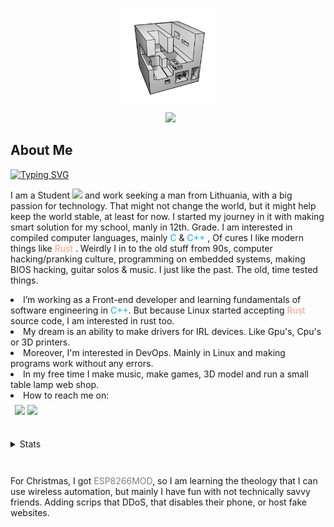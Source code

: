 <div id="header" align="center">
  <p align="center"><img src="./img/ONE.png" width="150" /></p>
  <p align="center"></p>

  <p align="center">
    <img
      src="https://img.shields.io/github/stars/JustPause?style=flat&color=blue"
      alt=""
      style="height:1em;"
    />
    <img
      src="https://komarev.com/ghpvc/?username=justpause&style=flat&color=blue"
      alt=""
      style="height:1em;"
    />
    <a href="https://www.buymeacoffee.com/justpause"><img src="https://img.buymeacoffee.com/button-api/?text=Buy me a tea&slug=justpause&button_colour=f28500&font_colour=000000&font_family=Lato&outline_colour=000000&coffee_colour=ffffff" style="height:1em;"/></a>
  </p>
</div>

<div>
  <h2>About Me</h2>
  <a href="https://github.com/justpause">
    <img src="https://readme-typing-svg.demolab.com?font=Work+Sans&size=20&duration=3000&pause=1000&color=f28500&multiline=true&width=600&height=80&lines=I+am+Justinas+Stankūnas;Software+Developer+%7C+Game+Developer+%7C+Full-Stack+Developer;3D+Art's+%7C+Computer+Grathics+%7C+Automation+Shell+Scripts" alt="Typing SVG" />
  </a>
  <p>
    I am a Student
    <img
      src="https://media.giphy.com/media/dxn6fRlTIShoeBr69N/giphy.gif"
      width="15"
    />
    and work seeking a man from Lithuania, with a big passion for technology. That might not change the world, but it might help keep the world stable, at least for now. I started my journey in it with making smart solution for my school, manly in 12th. Grade. I am interested in compiled computer languages, mainly
    <c style="color: #00b0ff">C</c> & <c style="color: #00b0ff">C++</c>
    , Of cures I like modern things like 
    <rust style="color: #ff9e80">Rust</rust>
    . Weirdly I in to the old stuff from 90s, computer hacking/pranking culture, programming on embedded systems, making BIOS hacking, guitar solos & music. I just like the past. The old, time tested things.
  </p>

  <lu>
    <li>
      I’m working as a Front-end developer and learning fundamentals of software
      engineering in <c style="color: #00b0ff">C++</c>. But because Linux
      started accepting <rust style="color: #ff9e80">Rust</rust> source code, I
      am interested in rust too.
    </li>
    <li>
      My dream is an ability to make drivers for IRL devices. Like Gpu's, Cpu's
      or 3D printers.
    </li>
    <li>
      Moreover, I'm interested in DevOps. Mainly in Linux and making programs
      work without any errors.
    </li>
    <li>
      In my free time I make music, make games, 3D model and run a small table
      lamp web shop.
    </li>
    <li>How to reach me on:</li></lu
  >
</div>

<div style="padding: 0.5em">
  <img src=https://img.shields.io/badge/linkedin-Find%20me-0077B5?style=flat/>
  <img
  src=https://img.shields.io/badge/My%20email-%20IamJustStan%40hotmail.com-f28500?style=flat>
</div>

<details style="padding-top: 2em">

<summary>Stats</summary>

<div style="padding-top: 2em">
<picture>
  <source srcset="https://github-readme-stats.vercel.app/api?username=justpause&show_icons=true&include_all_commits&theme=slateorange&include_all_commits=true" media="(prefers-color-scheme: dark), (prefers-color-scheme: no-preference)"/>

  <source srcset="https://github-readme-stats.vercel.app/api?username=justpause&show_icons=true&include_all_commits&theme=graywhite&include_all_commits=true" media="(prefers-color-scheme: light)" />

  <img src="https://github-readme-stats.vercel.app/api?username=justpause&show_icons=true"/>
</picture>

<picture>
  <source srcset="https://github-readme-stats.vercel.app/api/top-langs/?username=justpause&include_all_commits&langs_count=8&theme=slateorange"
  media="(prefers-color-scheme: dark), (prefers-color-scheme: no-preference)"
  />

  <source srcset="https://github-readme-stats.vercel.app/api/top-langs/?username=justpause&include_all_commits&langs_count=8&theme=graywhite" media="(prefers-color-scheme: light)" />

  <img src="https://github-readme-stats.vercel.app/api/top-langs/?username=justpause&show_icons=true"/>
</picture>

<picture>
  <source srcset="https://github-profile-summary-cards.vercel.app/api/cards/profile-details?username=Justpause&theme=slateorange" media="(prefers-color-scheme: dark), (prefers-color-scheme: no-preference)"
  />

  <source srcset="https://github-profile-summary-cards.vercel.app/api/cards/profile-details?username=Justpause&theme=graywhite" media="(prefers-color-scheme: light)"
  />

  <img src="https://github-profile-summary-cards.vercel.app/api/cards/profile-details?username=Justpause"/>
</picture>

<picture>
  <source srcset="https://github-profile-summary-cards.vercel.app/api/cards/productive-time?username=Justpause&theme=slateorange&utcOffset=3" media="(prefers-color-scheme: dark), (prefers-color-scheme: no-preference)"
  />

  <source srcset="https://github-profile-summary-cards.vercel.app/api/cards/productive-time?username=Justpause&theme=graywhite&utcOffset=3" media="(prefers-color-scheme: light)"
  />

  <img src="https://github-profile-summary-cards.vercel.app/api/cards/productive-time?username=Justpause&theme=slateorange&utcOffset=3"/>
</picture>

<h3>And my two lovely projects, To games. One day thay will be a full working software. not just games</h3>
  
<picture>
  <source srcset="https://github-readme-stats.vercel.app/api/pin/?username=justpause&repo=Rock_Paper_Scissors&theme=slateorange"
  media="(prefers-color-scheme: dark), (prefers-color-scheme: no-preference)"
  />

  <source srcset="https://github-readme-stats.vercel.app/api/pin/?username=justpause&repo=Rock_Paper_Scissors&theme=graywhite" media="(prefers-color-scheme: light)" />

  <img src="https://github-readme-stats.vercel.app/api/pin/?username=justpause&repo=Rock_Paper_Scissors"/>
</picture>

<picture>
  <source srcset="https://github-readme-stats.vercel.app/api/pin/?username=justpause&repo=TickTackTo&theme=slateorange"
  media="(prefers-color-scheme: dark), (prefers-color-scheme: no-preference)"
  />

  <source srcset="https://github-readme-stats.vercel.app/api/pin/?username=justpause&repo=TickTackTo&theme=graywhite" media="(prefers-color-scheme: light)" />

  <img src="https://github-readme-stats.vercel.app/api/pin/?username=justpause&repo=TickTackTo"/>
</picture>

</div>

</details>

<div style="padding-top: 2em">
  <p>
    For Christmas, I got <esp style="color: gray">ESP8266MOD</esp>, so I am learning the theology that I can use wireless  automation, but mainly I have fun with not technically savvy friends. Adding scrips that DDoS, that disables their phone, or host fake websites. 
  </p>
</div>
